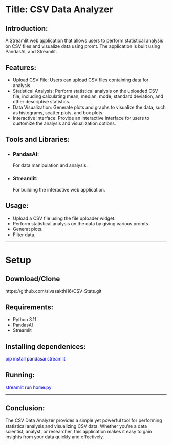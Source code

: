 <h1>Title: CSV Data Analyzer</h1>

<h2>Introduction:</h2>
<p>A Streamlit web application that allows users to perform statistical analysis on CSV files and visualize data using promt. The application is built using PandasAI, and Streamlit.</p>

<h2>Features:</h2>
<ul>
<li>Upload CSV File: Users can upload CSV files containing data for analysis.</li>
<li>Statistical Analysis: Perform statistical analysis on the uploaded CSV file, including calculating mean, median, mode, standard deviation, and other descriptive statistics.</li>
<li>Data Visualization: Generate plots and graphs to visualize the data, such as histograms, scatter plots, and box plots.</li>
<li>Interactive Interface: Provide an interactive interface for users to customize the analysis and visualization options.</li>
</ul>

<h2>Tools and Libraries:</h2>
<ul>
<li><h3>PandasAI:</h3> For data manipulation and analysis.</li>
<li><h3>Streamlit:</h3> For building the interactive web application.</li>
</ul>

<h2>Usage:</h2>
<ul>
<li>Upload a CSV file using the file uploader widget.</li>
<li>Perform statistical analysis on the data by giving various promts.</li>
<li>Generat plots.</li>
<li>Filter data.</li>
</ul>
<hr>

<h1>Setup</h1>
<h2>Download/Clone</h2>
<a>https://github.com/sivasakthi16/CSV-Stats.git</a>

<h2>Requirements:</h2>
<ul>
<li>Python 3.11</li>
<li>PandasAI</li>
<li>Streamlit</li>
</ul>

<h2>Installing dependenices:</h2>
<p style="color:blue">pip install pandasai streamlit</p>

<h2>Running:</h2>
<p style="color:blue">streamlit run home.py</p>

<hr>
<h2>Conclusion:</h2>
<p>The CSV Data Analyzer provides a simple yet powerful tool for performing statistical analysis and visualizing CSV data. Whether you're a data scientist, analyst, or researcher, this application makes it easy to gain insights from your data quickly and effectively.</p>
